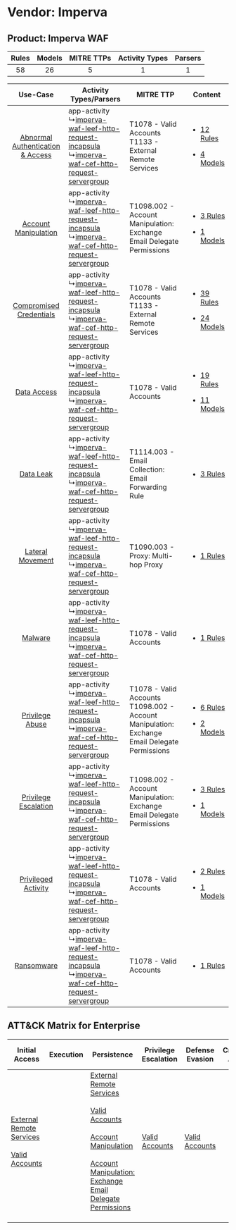 Vendor: Imperva
===============
Product: Imperva WAF
--------------------
| Rules | Models | MITRE TTPs | Activity Types | Parsers |
|:-----:|:------:|:----------:|:--------------:|:-------:|
|  58   |   26   |     5      |       1        |    1    |

|    Use-Case    | Activity Types/Parsers    | MITRE TTP    | Content    |
|:----:| ---- | ---- | ---- |
| [Abnormal Authentication & Access](../../../UseCases/uc_abnormal_authentication_&_access.md) |  app-activity<br> ↳[imperva-waf-leef-http-request-incapsula](Ps/pC_impervawafleefhttprequestincapsula.md)<br> ↳[imperva-waf-cef-http-request-servergroup](Ps/pC_impervawafcefhttprequestservergroup.md)<br> | T1078 - Valid Accounts<br>T1133 - External Remote Services<br>    | [<ul><li>12 Rules</li></ul><ul><li>4 Models</li></ul>](RM/r_m_imperva_imperva_waf_Abnormal_Authentication_&_Access.md) |
|    [Account Manipulation](../../../UseCases/uc_account_manipulation.md)    |  app-activity<br> ↳[imperva-waf-leef-http-request-incapsula](Ps/pC_impervawafleefhttprequestincapsula.md)<br> ↳[imperva-waf-cef-http-request-servergroup](Ps/pC_impervawafcefhttprequestservergroup.md)<br> | T1098.002 - Account Manipulation: Exchange Email Delegate Permissions<br>    | [<ul><li>3 Rules</li></ul><ul><li>1 Models</li></ul>](RM/r_m_imperva_imperva_waf_Account_Manipulation.md)    |
|          [Compromised Credentials](../../../UseCases/uc_compromised_credentials.md)          |  app-activity<br> ↳[imperva-waf-leef-http-request-incapsula](Ps/pC_impervawafleefhttprequestincapsula.md)<br> ↳[imperva-waf-cef-http-request-servergroup](Ps/pC_impervawafcefhttprequestservergroup.md)<br> | T1078 - Valid Accounts<br>T1133 - External Remote Services<br>    | [<ul><li>39 Rules</li></ul><ul><li>24 Models</li></ul>](RM/r_m_imperva_imperva_waf_Compromised_Credentials.md)         |
|    [Data Access](../../../UseCases/uc_data_access.md)    |  app-activity<br> ↳[imperva-waf-leef-http-request-incapsula](Ps/pC_impervawafleefhttprequestincapsula.md)<br> ↳[imperva-waf-cef-http-request-servergroup](Ps/pC_impervawafcefhttprequestservergroup.md)<br> | T1078 - Valid Accounts<br>    | [<ul><li>19 Rules</li></ul><ul><li>11 Models</li></ul>](RM/r_m_imperva_imperva_waf_Data_Access.md)    |
|    [Data Leak](../../../UseCases/uc_data_leak.md)    |  app-activity<br> ↳[imperva-waf-leef-http-request-incapsula](Ps/pC_impervawafleefhttprequestincapsula.md)<br> ↳[imperva-waf-cef-http-request-servergroup](Ps/pC_impervawafcefhttprequestservergroup.md)<br> | T1114.003 - Email Collection: Email Forwarding Rule<br>    | [<ul><li>3 Rules</li></ul>](RM/r_m_imperva_imperva_waf_Data_Leak.md)    |
|    [Lateral Movement](../../../UseCases/uc_lateral_movement.md)    |  app-activity<br> ↳[imperva-waf-leef-http-request-incapsula](Ps/pC_impervawafleefhttprequestincapsula.md)<br> ↳[imperva-waf-cef-http-request-servergroup](Ps/pC_impervawafcefhttprequestservergroup.md)<br> | T1090.003 - Proxy: Multi-hop Proxy<br>    | [<ul><li>1 Rules</li></ul>](RM/r_m_imperva_imperva_waf_Lateral_Movement.md)    |
|    [Malware](../../../UseCases/uc_malware.md)    |  app-activity<br> ↳[imperva-waf-leef-http-request-incapsula](Ps/pC_impervawafleefhttprequestincapsula.md)<br> ↳[imperva-waf-cef-http-request-servergroup](Ps/pC_impervawafcefhttprequestservergroup.md)<br> | T1078 - Valid Accounts<br>    | [<ul><li>1 Rules</li></ul>](RM/r_m_imperva_imperva_waf_Malware.md)    |
|    [Privilege Abuse](../../../UseCases/uc_privilege_abuse.md)    |  app-activity<br> ↳[imperva-waf-leef-http-request-incapsula](Ps/pC_impervawafleefhttprequestincapsula.md)<br> ↳[imperva-waf-cef-http-request-servergroup](Ps/pC_impervawafcefhttprequestservergroup.md)<br> | T1078 - Valid Accounts<br>T1098.002 - Account Manipulation: Exchange Email Delegate Permissions<br> | [<ul><li>6 Rules</li></ul><ul><li>2 Models</li></ul>](RM/r_m_imperva_imperva_waf_Privilege_Abuse.md)    |
|    [Privilege Escalation](../../../UseCases/uc_privilege_escalation.md)    |  app-activity<br> ↳[imperva-waf-leef-http-request-incapsula](Ps/pC_impervawafleefhttprequestincapsula.md)<br> ↳[imperva-waf-cef-http-request-servergroup](Ps/pC_impervawafcefhttprequestservergroup.md)<br> | T1098.002 - Account Manipulation: Exchange Email Delegate Permissions<br>    | [<ul><li>3 Rules</li></ul><ul><li>1 Models</li></ul>](RM/r_m_imperva_imperva_waf_Privilege_Escalation.md)    |
|    [Privileged Activity](../../../UseCases/uc_privileged_activity.md)    |  app-activity<br> ↳[imperva-waf-leef-http-request-incapsula](Ps/pC_impervawafleefhttprequestincapsula.md)<br> ↳[imperva-waf-cef-http-request-servergroup](Ps/pC_impervawafcefhttprequestservergroup.md)<br> | T1078 - Valid Accounts<br>    | [<ul><li>2 Rules</li></ul><ul><li>1 Models</li></ul>](RM/r_m_imperva_imperva_waf_Privileged_Activity.md)    |
|    [Ransomware](../../../UseCases/uc_ransomware.md)    |  app-activity<br> ↳[imperva-waf-leef-http-request-incapsula](Ps/pC_impervawafleefhttprequestincapsula.md)<br> ↳[imperva-waf-cef-http-request-servergroup](Ps/pC_impervawafcefhttprequestservergroup.md)<br> | T1078 - Valid Accounts<br>    | [<ul><li>1 Rules</li></ul>](RM/r_m_imperva_imperva_waf_Ransomware.md)    |

ATT&CK Matrix for Enterprise
----------------------------
| Initial Access                                                                                                                                   | Execution | Persistence                                                                                                                                                                                                                                                                                                                                 | Privilege Escalation                                                | Defense Evasion                                                     | Credential Access | Discovery | Lateral Movement | Collection                                                                                                                                                            | Command and Control                                                                                                                       | Exfiltration | Impact |
| ------------------------------------------------------------------------------------------------------------------------------------------------ | --------- | ------------------------------------------------------------------------------------------------------------------------------------------------------------------------------------------------------------------------------------------------------------------------------------------------------------------------------------------- | ------------------------------------------------------------------- | ------------------------------------------------------------------- | ----------------- | --------- | ---------------- | --------------------------------------------------------------------------------------------------------------------------------------------------------------------- | ----------------------------------------------------------------------------------------------------------------------------------------- | ------------ | ------ |
| [External Remote Services](https://attack.mitre.org/techniques/T1133)<br><br>[Valid Accounts](https://attack.mitre.org/techniques/T1078)<br><br> |           | [External Remote Services](https://attack.mitre.org/techniques/T1133)<br><br>[Valid Accounts](https://attack.mitre.org/techniques/T1078)<br><br>[Account Manipulation](https://attack.mitre.org/techniques/T1098)<br><br>[Account Manipulation: Exchange Email Delegate Permissions](https://attack.mitre.org/techniques/T1098/002)<br><br> | [Valid Accounts](https://attack.mitre.org/techniques/T1078)<br><br> | [Valid Accounts](https://attack.mitre.org/techniques/T1078)<br><br> |                   |           |                  | [Email Collection](https://attack.mitre.org/techniques/T1114)<br><br>[Email Collection: Email Forwarding Rule](https://attack.mitre.org/techniques/T1114/003)<br><br> | [Proxy: Multi-hop Proxy](https://attack.mitre.org/techniques/T1090/003)<br><br>[Proxy](https://attack.mitre.org/techniques/T1090)<br><br> |              |        |